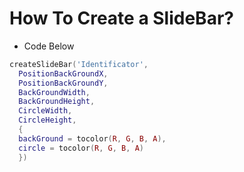 # How To Create a SlideBar?

* Code Below

```lua
createSlideBar('Identificator', 
  PositionBackGroundX, 
  PositionBackGroundY, 
  BackGroundWidth, 
  BackGroundHeight, 
  CircleWidth, 
  CircleHeight, 
  {
  backGround = tocolor(R, G, B, A), 
  circle = tocolor(R, G, B, A)
  })
```
